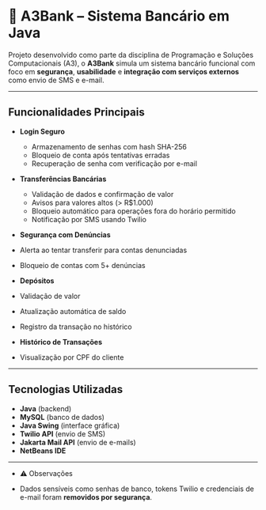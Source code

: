 # 🏦 A3Bank – Sistema Bancário em Java

Projeto desenvolvido como parte da disciplina de Programação e Soluções Computacionais (A3), o **A3Bank** simula um sistema bancário funcional com foco em **segurança**, **usabilidade** e **integração com serviços externos** como envio de SMS e e-mail.

---

##  Funcionalidades Principais

- **Login Seguro**
  - Armazenamento de senhas com hash SHA-256
  - Bloqueio de conta após tentativas erradas
  - Recuperação de senha com verificação por e-mail

- **Transferências Bancárias**
  - Validação de dados e confirmação de valor
  - Avisos para valores altos (> R$1.000)
  - Bloqueio automático para operações fora do horário permitido
  - Notificação por SMS usando Twilio

-  **Segurança com Denúncias**
  - Alerta ao tentar transferir para contas denunciadas
  - Bloqueio de contas com 5+ denúncias

-  **Depósitos**
  - Validação de valor
  - Atualização automática de saldo
  - Registro da transação no histórico

-  **Histórico de Transações**
  - Visualização por CPF do cliente

---

##  Tecnologias Utilizadas

- **Java** (backend)
- **MySQL** (banco de dados)
- **Java Swing** (interface gráfica)
- **Twilio API** (envio de SMS)
- **Jakarta Mail API** (envio de e-mails)
- **NetBeans IDE**

---
- ⚠️ Observações

- Dados sensíveis como senhas de banco, tokens Twilio e credenciais de e-mail foram **removidos por segurança**.

